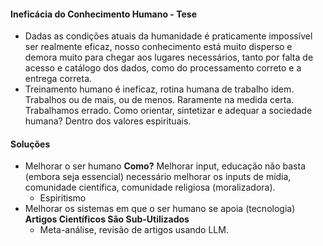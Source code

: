 #### Ineficácia do Conhecimento Humano - Tese
- Dadas as condições atuais da humanidade é praticamente impossível ser realmente eficaz, nosso conhecimento está muito disperso e demora muito para chegar aos lugares necessários, tanto por falta de acesso e catálogo dos dados, como do processamento correto e a entrega correta.
- Treinamento humano é ineficaz, rotina humana de trabalho idem. Trabalhos ou de mais, ou de menos. Raramente na medida certa. Trabalhamos errado. Como orientar, sintetizar e adequar a sociedade humana? Dentro dos valores espirituais.
#### Soluções
- Melhorar o ser humano
	**Como?**
		Melhorar input, educação não basta (embora seja essencial) necessário melhorar os inputs de mídia, comunidade científica, comunidade religiosa (moralizadora).
	- Espiritismo
- Melhorar os sistemas em que o ser humano se apoia (tecnologia)
	**Artigos Científicos São Sub-Utilizados**
	- Meta-análise, revisão de artigos usando LLM.